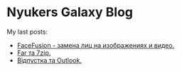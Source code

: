 # Nyukers Galaxy Blog
My last posts:
<!-- blogger articles start -->
- <a href="http://nyukers.blogspot.com/2025/07/facefusion.html" target="_blank">FaceFusion - замена лиц на изображениях и видео.</a>
- <a href="http://nyukers.blogspot.com/2025/07/far-7zip.html" target="_blank">Far та 7zip.</a>
- <a href="http://nyukers.blogspot.com/2025/07/outlook.html" target="_blank">Відпустка та Outlook.</a>

<!-- blogger articles end -->

